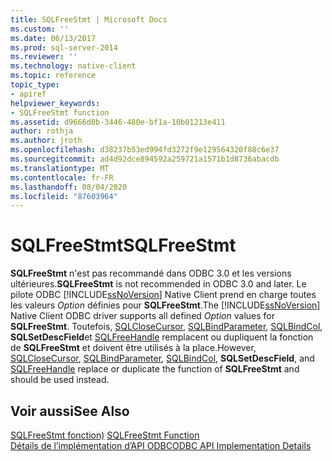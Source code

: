```yaml
---
title: SQLFreeStmt | Microsoft Docs
ms.custom: ''
ms.date: 06/13/2017
ms.prod: sql-server-2014
ms.reviewer: ''
ms.technology: native-client
ms.topic: reference
topic_type:
- apiref
helpviewer_keywords:
- SQLFreeStmt function
ms.assetid: d9666d0b-3446-480e-bf1a-10b01213e411
author: rothja
ms.author: jroth
ms.openlocfilehash: d38237b53ed994fd3272f9e129564320f88c6e37
ms.sourcegitcommit: ad4d92dce894592a259721a1571b1d8736abacdb
ms.translationtype: MT
ms.contentlocale: fr-FR
ms.lasthandoff: 08/04/2020
ms.locfileid: "87603964"
---
```

# <a name="sqlfreestmt"></a><span data-ttu-id="459be-102">SQLFreeStmt</span><span class="sxs-lookup"><span data-stu-id="459be-102">SQLFreeStmt</span></span>
  <span data-ttu-id="459be-103">**SQLFreeStmt** n'est pas recommandé dans ODBC 3.0 et les versions ultérieures.</span><span class="sxs-lookup"><span data-stu-id="459be-103">**SQLFreeStmt** is not recommended in ODBC 3.0 and later.</span></span> <span data-ttu-id="459be-104">Le pilote ODBC [!INCLUDE[ssNoVersion](../../includes/ssnoversion-md.md)] Native Client prend en charge toutes les valeurs *Option* définies pour **SQLFreeStmt**.</span><span class="sxs-lookup"><span data-stu-id="459be-104">The [!INCLUDE[ssNoVersion](../../includes/ssnoversion-md.md)] Native Client ODBC driver supports all defined *Option* values for **SQLFreeStmt**.</span></span> <span data-ttu-id="459be-105">Toutefois, [SQLCloseCursor](sqlclosecursor.md), [SQLBindParameter](sqlbindparameter.md), [SQLBindCol](sqlbindcol.md), **SQLSetDescField**et [SQLFreeHandle](sqlfreehandle.md) remplacent ou dupliquent la fonction de **SQLFreeStmt** et doivent être utilisés à la place.</span><span class="sxs-lookup"><span data-stu-id="459be-105">However, [SQLCloseCursor](sqlclosecursor.md), [SQLBindParameter](sqlbindparameter.md), [SQLBindCol](sqlbindcol.md), **SQLSetDescField**, and [SQLFreeHandle](sqlfreehandle.md) replace or duplicate the function of **SQLFreeStmt** and should be used instead.</span></span>  
  
## <a name="see-also"></a><span data-ttu-id="459be-106">Voir aussi</span><span class="sxs-lookup"><span data-stu-id="459be-106">See Also</span></span>  
 <span data-ttu-id="459be-107">[SQLFreeStmt fonction)](https://go.microsoft.com/fwlink/?LinkId=59346) </span><span class="sxs-lookup"><span data-stu-id="459be-107">[SQLFreeStmt Function](https://go.microsoft.com/fwlink/?LinkId=59346) </span></span>  
 [<span data-ttu-id="459be-108">Détails de l’implémentation d’API ODBC</span><span class="sxs-lookup"><span data-stu-id="459be-108">ODBC API Implementation Details</span></span>](odbc-api-implementation-details.md)  
  
  

